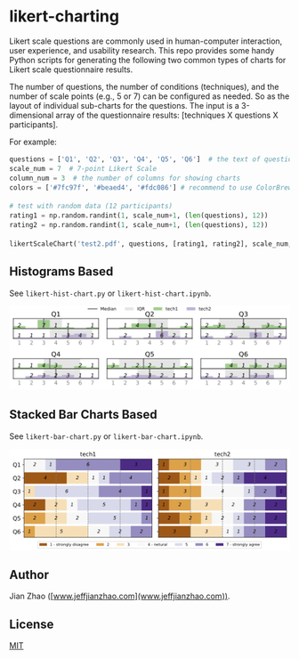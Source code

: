 # likert-charting

Likert scale questions are commonly used in human-computer interaction, user experience, and usability research. 
This repo provides some handy Python scripts for generating the following two common types of charts for Likert scale questionnaire results. 

The number of questions, the number of conditions (techniques), and the number of scale points (e.g., 5 or 7) can be configured as needed. So as the layout of individual sub-charts for the questions. The input is a 3-dimensional array of the questionnaire results: [techniques X questions X participants].

For example:

```python
questions = ['Q1', 'Q2', 'Q3', 'Q4', 'Q5', 'Q6']  # the text of questions
scale_num = 7  # 7-point Likert Scale
column_num = 3  # the number of columns for showing charts
colors = ['#7fc97f', '#beaed4', '#fdc086'] # recommend to use ColorBrewer

# test with random data (12 participants)
rating1 = np.random.randint(1, scale_num+1, (len(questions), 12))
rating2 = np.random.randint(1, scale_num+1, (len(questions), 12))

likertScaleChart('test2.pdf', questions, [rating1, rating2], scale_num, column_num, ['tech1', 'tech2'], colors[:2])
```

## Histograms Based

See `likert-hist-chart.py` or `likert-hist-chart.ipynb`.

![Histograms](./histograms.png)

## Stacked Bar Charts Based

See `likert-bar-chart.py` or `likert-bar-chart.ipynb`.

![Bars](./bars.png)

## Author
Jian Zhao ([www.jeffjianzhao.com](www.jeffjianzhao.com)).

## License

[MIT](https://opensource.org/licenses/MIT)
